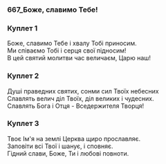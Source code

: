 ### 667_Боже, славимо Тебе!
### Куплет 1
Боже, славимо Тебе і хвалу Тобі приносим. <br/>Ми співаємо Тобі і серця свої підносим! <br/>В цей святий молитви час величаєм, Царю наш!
### Куплет 2
Душі праведних святих, сонми сил Твоїх небесних <br/>Славлять велич діл Твоїх, діл великих і чудесних. <br/>Славлять Бога і Отця - Вседержителя Творця!
### Куплет 3
Твоє Ім'я на землі Церква щиро прославляє. <br/>Заповіти всі Твої і шанує, і сповняє. <br/>Гідний слави, Боже, Ти і любові повноти.
